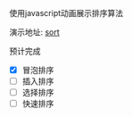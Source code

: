 使用javascript动画展示排序算法



演示地址: [sort](https://zzzmj.github.io/demo/sort-animation/index.html)



预计完成

- [x] 冒泡排序
- [ ] 插入排序
- [ ] 选择排序
- [ ] 快速排序
